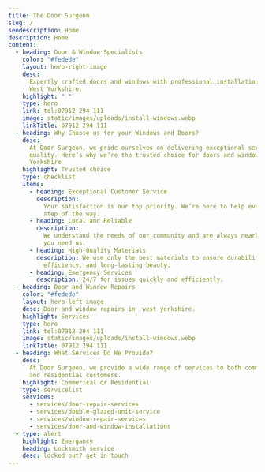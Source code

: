 ```yaml
---
title: The Door Surgeon
slug: /
seodescription: Home
description: Home
content:
  - heading: Door & Window Specialists
    color: "#fedede"
    layout: hero-right-image
    desc:
      Expertly crafted doors and windows with professional installation across
      West Yorkshire.
    highlight: " "
    type: hero
    link: tel:07912 294 111
    image: static/images/uploads/install-windows.webp
    linkTitle: 07912 294 111
  - heading: Why Choose us for your Windows and Doors?
    desc:
      At Door Surgeon, we pride ourselves on delivering exceptional service and
      quality. Here’s why we’re the trusted choice for doors and windows in West
      Yorkshire
    highlight: Trusted choice
    type: checklist
    items:
      - heading: Exceptional Customer Service
        description:
          Your satisfaction is our top priority. We’re here to help every
          step of the way.
      - heading: Local and Reliable
        description:
          We understand the needs of our community and are always nearby when
          you need us.
      - heading: High-Quality Materials
        description: We use only the best materials to ensure durability, energy
          efficiency, and long-lasting beauty.
      - heading: Emergency Services
        description: 24/7 for issues quickly and efficiently.
  - heading: Door and Window Repairs
    color: "#fedede"
    layout: hero-left-image
    desc: Door and window repairs in  west yorkshire.
    highlight: Services
    type: hero
    link: tel:07912 294 111
    image: static/images/uploads/install-windows.webp
    linkTitle: 07912 294 111
  - heading: What Services Do We Provide?
    desc:
      At Door Surgeon, we provide a wide range of services to both commercial
      and residential customers.
    highlight: Commerical or Residential
    type: servicelist
    services:
      - services/door-repair-services
      - services/double-glazed-unit-service
      - services/window-repair-services
      - services/door-and-window-installations
  - type: alert
    highlight: Emergancy
    heading: Locksmith service
    desc: locked out? get in touch
---
```

